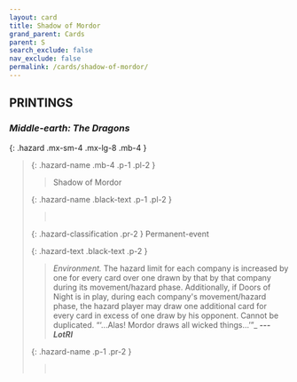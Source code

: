 ```yaml
---
layout: card
title: Shadow of Mordor
grand_parent: Cards
parent: S
search_exclude: false
nav_exclude: false
permalink: /cards/shadow-of-mordor/
---
```


## PRINTINGS


### _Middle-earth: The Dragons_

{: .hazard .mx-sm-4 .mx-lg-8 .mb-4 }
> {: .hazard-name .mb-4 .p-1 .pl-2 }
> > <div class="hazard-mp"></div>
> > <div class="card-name">Shadow of Mordor</div>
>
> {: .hazard-name .black-text .p-1 .pl-2 }
> > &nbsp;
>
> {: .hazard-classification .pr-2 }
> Permanent-event
>
> {: .hazard-text .black-text .p-2 }
> > _Environment._ The hazard limit for each company is increased by one for every card over one drawn by that by that company during its movement/hazard phase. Additionally, if Doors of Night is in play, during each company's movement/hazard phase, the hazard player may draw one additional card for every card in excess of one draw by his opponent. Cannot be duplicated.   “‘...Alas! Mordor draws all wicked things...’”_ ***---LotRI*** 
>
> {: .hazard-name .p-1 .pr-2 }
> > <div class="card-shield"></div>
> > <div class="card-corruption">&nbsp;</div>
